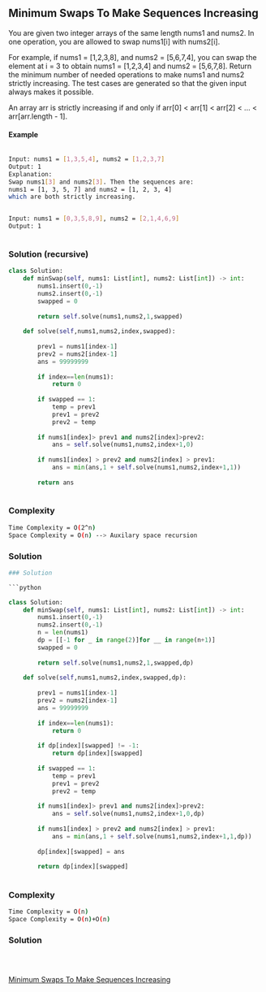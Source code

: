 ## Minimum Swaps To Make Sequences Increasing

You are given two integer arrays of the same length nums1 and nums2. In one operation, you are allowed to swap nums1[i] with nums2[i].

For example, if nums1 = [1,2,3,8], and nums2 = [5,6,7,4], you can swap the element at i = 3 to obtain nums1 = [1,2,3,4] and nums2 = [5,6,7,8].
Return the minimum number of needed operations to make nums1 and nums2 strictly increasing. The test cases are generated so that the given input always makes it possible.

An array arr is strictly increasing if and only if arr[0] < arr[1] < arr[2] < ... < arr[arr.length - 1].
#### Example

```bash

Input: nums1 = [1,3,5,4], nums2 = [1,2,3,7]
Output: 1
Explanation: 
Swap nums1[3] and nums2[3]. Then the sequences are:
nums1 = [1, 3, 5, 7] and nums2 = [1, 2, 3, 4]
which are both strictly increasing.


Input: nums1 = [0,3,5,8,9], nums2 = [2,1,4,6,9]
Output: 1



```
### Solution (recursive)

```python
class Solution:
    def minSwap(self, nums1: List[int], nums2: List[int]) -> int:
        nums1.insert(0,-1)
        nums2.insert(0,-1)
        swapped = 0
        
        return self.solve(nums1,nums2,1,swapped)
    
    def solve(self,nums1,nums2,index,swapped):
        
        prev1 = nums1[index-1]
        prev2 = nums2[index-1]
        ans = 99999999
        
        if index==len(nums1):
            return 0
        
        if swapped == 1:
            temp = prev1
            prev1 = prev2
            prev2 = temp
            
        if nums1[index]> prev1 and nums2[index]>prev2:
            ans = self.solve(nums1,nums2,index+1,0)
            
        if nums1[index] > prev2 and nums2[index] > prev1:
            ans = min(ans,1 + self.solve(nums1,nums2,index+1,1))
        
        return ans
        
```
### Complexity
```bash
Time Complexity = O(2^n)
Space Complexity = O(n) --> Auxilary space recursion
```
### Solution 

```python
### Solution 

```python

class Solution:
    def minSwap(self, nums1: List[int], nums2: List[int]) -> int:
        nums1.insert(0,-1)
        nums2.insert(0,-1)
        n = len(nums1)
        dp = [[-1 for _ in range(2)]for __ in range(n+1)]
        swapped = 0
        
        return self.solve(nums1,nums2,1,swapped,dp)
    
    def solve(self,nums1,nums2,index,swapped,dp):
        
        prev1 = nums1[index-1]
        prev2 = nums2[index-1]
        ans = 99999999
        
        if index==len(nums1):
            return 0
        
        if dp[index][swapped] != -1:
            return dp[index][swapped]
        
        if swapped == 1:
            temp = prev1
            prev1 = prev2
            prev2 = temp
            
        if nums1[index]> prev1 and nums2[index]>prev2:
            ans = self.solve(nums1,nums2,index+1,0,dp)
            
        if nums1[index] > prev2 and nums2[index] > prev1:
            ans = min(ans,1 + self.solve(nums1,nums2,index+1,1,dp))
            
        dp[index][swapped] = ans
        
        return dp[index][swapped]
        
```
### Complexity
```bash
Time Complexity = O(n)
Space Complexity = O(n)+O(n) 
```
### Solution
```python

        
 ```
[ Minimum Swaps To Make Sequences Increasing](https://leetcode.com/problems/minimum-swaps-to-make-sequences-increasing/)

